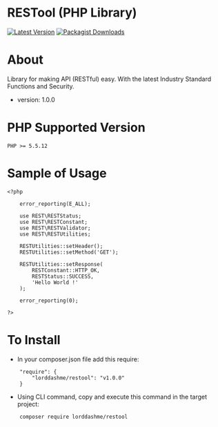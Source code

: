 
  RESTool (PHP Library)
=========================================

[![Latest Version](https://img.shields.io/packagist/v/lorddashme/restool.svg?colorB=e50000)](https://packagist.org/packages/lorddashme/restool) [![Packagist Downloads](https://img.shields.io/packagist/dt/lorddashme/restool.svg?colorB=00e500)](https://packagist.org/packages/lorddashme/restool/stats)

# About

Library for making API (RESTful) easy. With the latest Industry Standard Functions and Security.

* version: 1.0.0

# PHP Supported Version

```
PHP >= 5.5.12
```

# Sample of Usage

```
<?php

	error_reporting(E_ALL);

	use REST\RESTStatus;
	use REST\RESTConstant;
	use REST\RESTValidator;
	use REST\RESTUtilities;

	RESTUtilities::setHeader();
	RESTUtilities::setMethod('GET');

	RESTUtilities::setResponse(
		RESTConstant::HTTP_OK, 
		RESTStatus::SUCCESS, 
		'Hello World !'
	);

	error_reporting(0);

?>
```

# To Install

* In your composer.json file add this require:

```
	"require": {
        "lorddashme/restool": "v1.0.0"
	}
```

* Using CLI command, copy and execute this command in the target project:
```
	composer require lorddashme/restool
```

